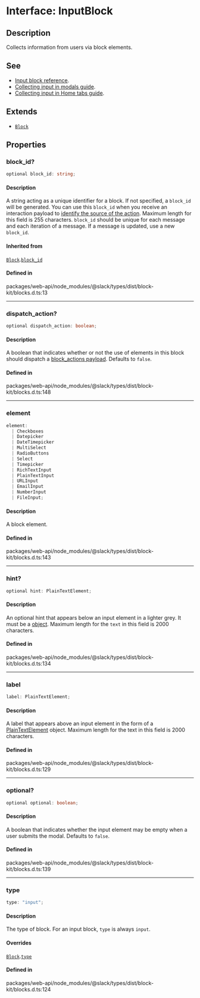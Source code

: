 # Interface: InputBlock

## Description

Collects information from users via block elements.

## See

 - [Input block reference](https://api.slack.com/reference/block-kit/blocks#input).
 - [Collecting input in modals guide](https://api.slack.com/surfaces/modals#gathering_input).
 - [Collecting input in Home tabs guide](https://api.slack.com/surfaces/app-home#gathering_input).

## Extends

- [`Block`](Block.md)

## Properties

### block\_id?

```ts
optional block_id: string;
```

#### Description

A string acting as a unique identifier for a block. If not specified, a `block_id` will be generated.
You can use this `block_id` when you receive an interaction payload to
[identify the source of the action](https://api.slack.com/interactivity/handling#payloads).
Maximum length for this field is 255 characters. `block_id` should be unique for each message and each iteration of
a message. If a message is updated, use a new `block_id`.

#### Inherited from

[`Block`](Block.md).[`block_id`](Block.md#block_id)

#### Defined in

packages/web-api/node\_modules/@slack/types/dist/block-kit/blocks.d.ts:13

***

### dispatch\_action?

```ts
optional dispatch_action: boolean;
```

#### Description

A boolean that indicates whether or not the use of elements in this block should dispatch a
[block_actions payload](https://api.slack.com/reference/interaction-payloads/block-actions). Defaults to `false`.

#### Defined in

packages/web-api/node\_modules/@slack/types/dist/block-kit/blocks.d.ts:148

***

### element

```ts
element: 
  | Checkboxes
  | Datepicker
  | DateTimepicker
  | MultiSelect
  | RadioButtons
  | Select
  | Timepicker
  | RichTextInput
  | PlainTextInput
  | URLInput
  | EmailInput
  | NumberInput
  | FileInput;
```

#### Description

A block element.

#### Defined in

packages/web-api/node\_modules/@slack/types/dist/block-kit/blocks.d.ts:143

***

### hint?

```ts
optional hint: PlainTextElement;
```

#### Description

An optional hint that appears below an input element in a lighter grey. It must be a
[object](PlainTextElement.md). Maximum length for the `text` in this field is 2000 characters.

#### Defined in

packages/web-api/node\_modules/@slack/types/dist/block-kit/blocks.d.ts:134

***

### label

```ts
label: PlainTextElement;
```

#### Description

A label that appears above an input element in the form of a [PlainTextElement](PlainTextElement.md) object.
Maximum length for the text in this field is 2000 characters.

#### Defined in

packages/web-api/node\_modules/@slack/types/dist/block-kit/blocks.d.ts:129

***

### optional?

```ts
optional optional: boolean;
```

#### Description

A boolean that indicates whether the input element may be empty when a user submits the modal.
Defaults to `false`.

#### Defined in

packages/web-api/node\_modules/@slack/types/dist/block-kit/blocks.d.ts:139

***

### type

```ts
type: "input";
```

#### Description

The type of block. For an input block, `type` is always `input`.

#### Overrides

[`Block`](Block.md).[`type`](Block.md#type)

#### Defined in

packages/web-api/node\_modules/@slack/types/dist/block-kit/blocks.d.ts:124
